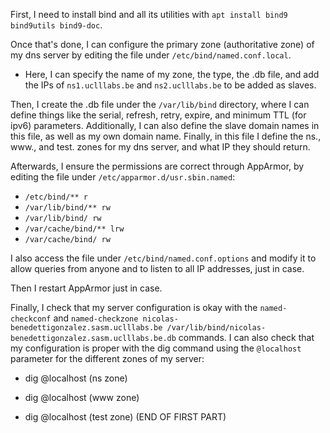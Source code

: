 
First, I need to install bind and all its utilities with `apt install bind9 bind9utils bind9-doc`.

Once that's done, I can configure the primary zone (authoritative zone) of my dns server by editing the file
under `/etc/bind/named.conf.local`.

- Here, I can specify the name of my zone, the type, the .db file, and add the IPs of `ns1.uclllabs.be` and
`ns2.uclllabs.be` to be added as slaves.


Then, I create the .db file under the `/var/lib/bind` directory, where I can define things like the
serial, refresh, retry, expire, and minimum TTL (for ipv6) parameters. Additionally, I can also define the slave
domain names in this file, as well as my own domain name. Finally, in this file I define the ns., www., and
test. zones for my dns server, and what IP they should return.

Afterwards, I ensure the permissions are correct through AppArmor, by editing the file under
`/etc/apparmor.d/usr.sbin.named`:

- `/etc/bind/** r`
- `/var/lib/bind/** rw`
- `/var/lib/bind/ rw`
- `/var/cache/bind/** lrw`
- `/var/cache/bind/ rw`


I also access the file under `/etc/bind/named.conf.options` and modify it to allow queries from anyone and to
listen to all IP addresses, just in case.


Then I restart AppArmor just in case.

Finally, I check that my server configuration is okay with the `named-checkconf` and `named-checkzone nicolas-benedettigonzalez.sasm.uclllabs.be /var/lib/bind/nicolas-benedettigonzalez.sasm.uclllabs.be.db` commands.
I can also check that my configuration is proper with the dig command using the `@localhost` parameter for the
different zones of my server:

- dig @localhost (ns zone)

- dig @localhost (www zone)

- dig @localhost (test zone)
(END OF FIRST PART)
